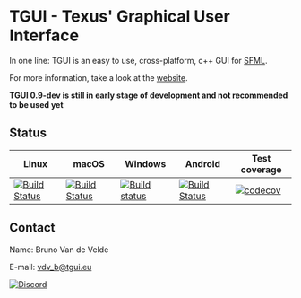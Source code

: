 TGUI - Texus' Graphical User Interface
=======================================

In one line: TGUI is an easy to use, cross-platform, c++ GUI for [SFML](https://www.sfml-dev.org).

For more information, take a look at the [website](https://tgui.eu).


**TGUI 0.9-dev is still in early stage of development and not recommended to be used yet**


Status
------

| Linux | macOS | Windows | Android | Test coverage |
|-------|-------|---------|---------|---------------|
| [![Build Status](https://travis-matrix-badges.herokuapp.com/repos/texus/TGUI/branches/0.9-dev/2)](https://travis-ci.org/texus/TGUI) | [![Build Status](https://travis-matrix-badges.herokuapp.com/repos/texus/TGUI/branches/0.9-dev/4)](https://travis-ci.org/texus/TGUI) | [![Build status](https://ci.appveyor.com/api/projects/status/16e3yl71hq8x0c46/branch/0.9-dev?svg=true)](https://ci.appveyor.com/project/texus/tgui/branch/0.9-dev) | [![Build Status](https://travis-matrix-badges.herokuapp.com/repos/texus/TGUI/branches/0.9-dev/3)](https://travis-ci.org/texus/TGUI) | [![codecov](https://codecov.io/gh/texus/TGUI/branch/0.9-dev/graph/badge.svg)](https://codecov.io/gh/texus/TGUI/branch/0.9-dev) |


Contact
-------

Name: Bruno Van de Velde

E-mail: vdv_b@tgui.eu

[![Discord](https://img.shields.io/badge/chat-on_discord-7389D8.svg?logo=discord&logoColor=ffffff&labelColor=6A7EC2)](https://discord.gg/Msf4vyx)
